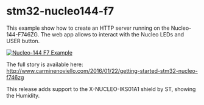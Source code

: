 # stm32-nucleo144-f7

This example show how to create an HTTP server running on the Nucleo-144-F746ZG. The web app allows to interact with the Nucleo LEDs and USER button. 

[![Nucleo-144 F7 Example](http://img.youtube.com/vi/ANfsMislJFg/0.jpg)](https://www.youtube.com/watch?v=ANfsMislJFg)

The full story is available here: http://www.carminenoviello.com/2016/01/22/getting-started-stm32-nucleo-f746zg

This release adds support to the X-NUCLEO-IKS01A1 shield by ST, showing the Humidity.